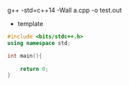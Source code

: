 g++ -std=c++14 -Wall a.cpp -o test.out

- template
```cpp
#include <bits/stdc++.h>
using namespace std;

int main(){
	
	return 0;
}
```
